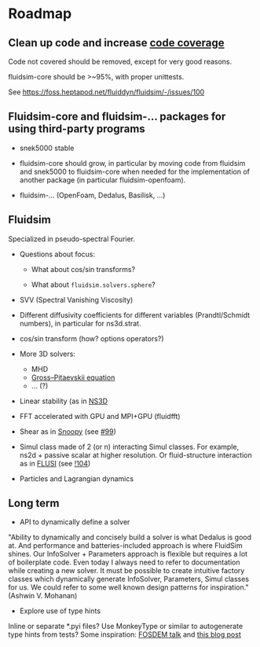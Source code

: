 # Roadmap

## Clean up code and increase [code coverage](https://app.codecov.io/gh/fluiddyn/fluidsim)

Code not covered should be removed, except for very good reasons.

fluidsim-core should be >~95%, with proper unittests.

See <https://foss.heptapod.net/fluiddyn/fluidsim/-/issues/100>

## Fluidsim-core and fluidsim-... packages for using third-party programs

- snek5000 stable

- fluidsim-core should grow, in particular by moving code from fluidsim and
  snek5000 to fluidsim-core when needed for the implementation of another package
  (in particular fluidsim-openfoam).

- fluidsim-... (OpenFoam, Dedalus, Basilisk, ...)

## Fluidsim

Specialized in pseudo-spectral Fourier.

- Questions about focus:

  - What about cos/sin transforms?

  - What about `fluidsim.solvers.sphere`?

- SVV (Spectral Vanishing Viscosity)

- Different diffusivity coefficients for different variables (Prandtl/Schmidt
  numbers), in particular for ns3d.strat.

- cos/sin transform (how? options operators?)

- More 3D solvers:

  - MHD
  - [Gross–Pitaevskii equation](https://en.wikipedia.org/wiki/Gross%E2%80%93Pitaevskii_equation)
  - ... (?)

- Linear stability (as in
  [NS3D](http://yakari.polytechnique.fr/people/deloncle/ns3d.html)

- FFT accelerated with GPU and MPI+GPU (fluidfft)

- Shear as in [Snoopy](https://ipag.osug.fr/~lesurg/snoopy.html) (see
  [#99](https://foss.heptapod.net/fluiddyn/fluidsim/-/issues/99))

- Simul class made of 2 (or n) interacting Simul classes. For example, ns2d +
  passive scalar at higher resolution. Or fluid-structure interaction as in
  [FLUSI](https://github.com/pseudospectators/FLUSI) (see
  [!104](https://foss.heptapod.net/fluiddyn/fluidsim/-/issues/104))

- Particles and Lagrangian dynamics

## Long term

- API to dynamically define a solver

"Ability to dynamically and concisely build a solver is what Dedalus is good at.
And performance and batteries-included approach is where FluidSim shines. Our
InfoSolver + Parameters approach is flexible but requires a lot of boilerplate
code. Even today I always need to refer to documentation while creating a new
solver. It must be possible to create intuitive factory classes which dynamically
generate InfoSolver, Parameters, Simul classes for us. We could refer to some well
known design patterns for inspiration." (Ashwin V. Mohanan)

- Explore use of type hints

Inline or separate *.pyi files? Use MonkeyType or similar to autogenerate type
hints from tests? Some inspiration:
[FOSDEM talk](https://fosdem.org/2022/schedule/event/python_type_safety/) and
[this blog post](https://nskm.xyz/posts/stcmp2/)

